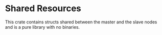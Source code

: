 # Shared Resources

This crate contains structs shared between the master and the slave nodes and is a
pure library with no binaries.
